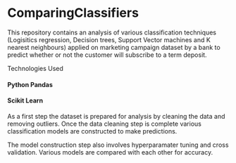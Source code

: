 # ComparingClassifiers
This repository contains an analysis of various classification techniques (Logisitics regression, Decision trees, Support Vector machines and K nearest neighbours) applied on marketing campaign dataset by a bank to predict whether or not the customer will subscribe to a term deposit.

Technologies Used

#### Python Pandas
#### Scikit Learn

As a first step the dataset is prepared for analysis by cleaning the data and removing outliers. Once the data cleaning step is complete various classification models are constructed to make predictions.

The model construction step also involves hyperparamater tuning and cross validation. Various models are compared with each other for accuracy.
